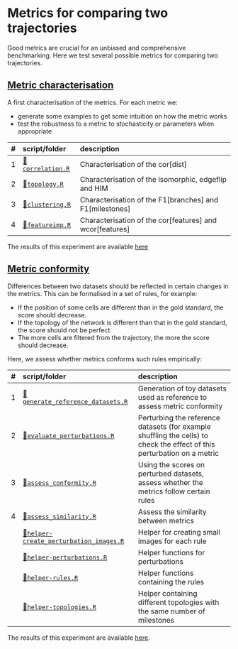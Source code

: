 
# Metrics for comparing two trajectories

Good metrics are crucial for an unbiased and comprehensive benchmarking.
Here we test several possible metrics for comparing two trajectories.

## [Metric characterisation](01-metric_characterisation)

A first characterisation of the metrics. For each metric we:

  - generate some examples to get some intuition on how the metric works
  - test the robustness to a metric to stochasticity or parameters when
    appropriate

| \# | script/folder                                                   | description                                                  |
| :- | :-------------------------------------------------------------- | :----------------------------------------------------------- |
| 1  | [📄`correlation.R`](01-metric_characterisation/01-correlation.R) | Characterisation of the cor\[dist\]                          |
| 2  | [📄`topology.R`](01-metric_characterisation/02-topology.R)       | Characterisation of the isomorphic, edgeflip and HIM         |
| 3  | [📄`clustering.R`](01-metric_characterisation/03-clustering.R)   | Characterisation of the F1\[branches\] and F1\[milestones\]  |
| 4  | [📄`featureimp.R`](01-metric_characterisation/04-featureimp.R)   | Characterisation of the cor\[features\] and wcor\[features\] |

The results of this experiment are available
[here](https://github.com/dynverse/dynbenchmark_results/tree/master/02-metrics/01-metric_characterisation)

## [Metric conformity](02-metric_conformity)

Differences between two datasets should be reflected in certain changes
in the metrics. This can be formalised in a set of rules, for example:

  - If the position of some cells are different than in the gold
    standard, the score should decrease.
  - If the topology of the network is different than that in the gold
    standard, the score should not be perfect.
  - The more cells are filtered from the trajectory, the more the score
    should decrease.

Here, we assess whether metrics conforms such rules
empirically:

| \# | script/folder                                                                                      | description                                                                                                              |
| :- | :------------------------------------------------------------------------------------------------- | :----------------------------------------------------------------------------------------------------------------------- |
| 1  | [📄`generate_reference_datasets.R`](02-metric_conformity/01-generate_reference_datasets.R)          | Generation of toy datasets used as reference to assess metric conformity                                                 |
| 2  | [📄`evaluate_perturbations.R`](02-metric_conformity/02-evaluate_perturbations.R)                    | Perturbing the reference datasets (for example shuffling the cells) to check the effect of this perturbation on a metric |
| 3  | [📄`assess_conformity.R`](02-metric_conformity/03-assess_conformity.R)                              | Using the scores on perturbed datasets, assess whether the metrics follow certain rules                                  |
| 4  | [📄`assess_similarity.R`](02-metric_conformity/04-assess_similarity.R)                              | Assess the similarity between metrics                                                                                    |
|    | [📄`helper-create_perturbation_images.R`](02-metric_conformity/helper-create_perturbation_images.R) | Helper for creating small images for each rule                                                                           |
|    | [📄`helper-perturbations.R`](02-metric_conformity/helper-perturbations.R)                           | Helper functions for perturbations                                                                                       |
|    | [📄`helper-rules.R`](02-metric_conformity/helper-rules.R)                                           | Helper functions containing the rules                                                                                    |
|    | [📄`helper-topologies.R`](02-metric_conformity/helper-topologies.R)                                 | Helper containing different topologies with the same number of milestones                                                |

The results of this experiment are available
[here](https://github.com/dynverse/dynbenchmark_results/tree/master/02-metrics/02-metric_conformity).
